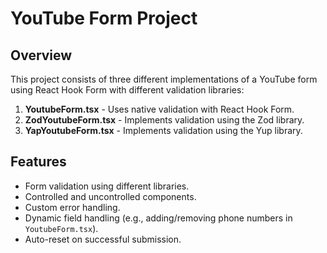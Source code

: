 # YouTube Form Project  

## Overview  
This project consists of three different implementations of a YouTube form using React Hook Form with different validation libraries:  

1. **YoutubeForm.tsx** - Uses native validation with React Hook Form.  
2. **ZodYoutubeForm.tsx** - Implements validation using the Zod library.  
3. **YapYoutubeForm.tsx** - Implements validation using the Yup library.  

## Features  
- Form validation using different libraries.  
- Controlled and uncontrolled components.  
- Custom error handling.  
- Dynamic field handling (e.g., adding/removing phone numbers in `YoutubeForm.tsx`).  
- Auto-reset on successful submission.

  
